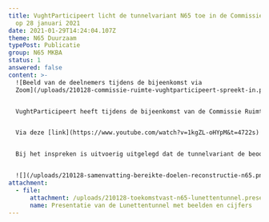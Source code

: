 ```yaml
---
title: VughtParticipeert licht de tunnelvariant N65 toe in de Commissie Ruimte
  op 28 januari 2021
date: 2021-01-29T14:24:04.107Z
theme: N65 Duurzaam
typePost: Publicatie
group: N65 MKBA
status: 1
answered: false
content: >-
  ![Beeld van de deelnemers tijdens de bijeenkomst via
  Zoom](/uploads/210128-commissie-ruimte-vughtparticipeert-spreekt-in.png)


  VughtParticipeert heeft tijdens de bijeenkomst van de Commissie Ruimte op 28 januari ingesproken en de oplossing voor de reconstructie van de N65 in de vorm van een tunnel toegelicht.


  Via deze [link](https://www.youtube.com/watch?v=1kgZL-oHYpM&t=4722s) kunt u de video-registratie hiervan bekijken. De bijdrage van VughtParticipeert loopt van minuut 22 tot en met 34.


  Bij het inspreken is uitvoerig uitgelegd dat de tunnelvariant de beoogde doelstellingen wel bereikt, waarbij het huidige plan daar ernstig tekort schiet. De bijgaande presentatie vertelt het gehele verhaal. De samenvatting ziet er als volgt uit.


  ![](/uploads/210128-samenvatting-bereikte-doelen-reconstructie-n65.png)
attachment:
  - file:
      attachment: /uploads/210128-toekomstvast-n65-lunettentunnel.presentatie.vs04.pdf
      name: Presentatie van de Lunettentunnel met beelden en cijfers
---
```

